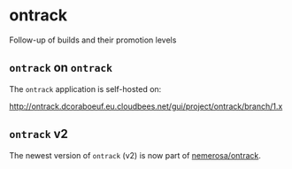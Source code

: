 ontrack
=======

Follow-up of builds and their promotion levels

`ontrack` on `ontrack`
----------------------

The `ontrack` application is self-hosted on:

http://ontrack.dcoraboeuf.eu.cloudbees.net/gui/project/ontrack/branch/1.x

`ontrack` v2
------------

The newest version of `ontrack` (v2) is now part of [nemerosa/ontrack](https://github.com/nemerosa/ontrack).
